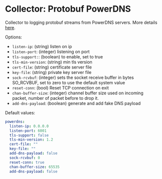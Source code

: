 # Collector: Protobuf PowerDNS

Collector to logging protobuf streams from PowerDNS servers. More details [here](powerdns.md).

Options:

- `listen-ip`: (string) listen on ip
- `listen-port`: (integer) listening on port
- `tls-support:`: (boolean) to enable, set to true
- `tls-min-version`: (string) min tls version
- `cert-file`: (string) certificate server file
- `key-file`: (string) private key server file
- `sock-rcvbuf`: (integer) sets the socket receive buffer in bytes SO_RCVBUF, set to zero to use the default system value
- `reset-conn`: (bool) Reset TCP connection on exit
- `chan-buffer-size`: (integer) channel buffer size used on incoming packet, number of packet before to drop it.
- `add-dns-payload`: (boolean) generate and add fake DNS payload

Default values:

```yaml
powerdns:
  listen-ip: 0.0.0.0
  listen-port: 6001
  tls-support: false
  tls-min-version: 1.2
  cert-file: ""
  key-file: ""
  add-dns-payload: false
  sock-rcvbuf: 0
  reset-conn: true
  chan-buffer-size: 65535
  add-dns-payload: false
```